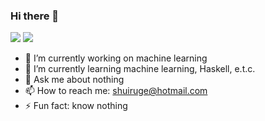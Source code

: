### Hi there 👋

[![](https://img.shields.io/badge/🌐-blog-blue)](https://shuiruge.github.io)
[![](https://img.shields.io/badge/豆-douban-green)](https://www.douban.com/people/shuiruge/)


- 🔭 I’m currently working on machine learning
- 🌱 I’m currently learning machine learning, Haskell, e.t.c.
- 💬 Ask me about nothing
- 📫 How to reach me: shuiruge@hotmail.com
- ⚡ Fun fact: know nothing

<!--
**shuiruge/shuiruge** is a ✨ _special_ ✨ repository because its `README.md` (this file) appears on your GitHub profile.

Here are some ideas to get you started:

- 🔭 I’m currently working on ...
- 🌱 I’m currently learning ...
- 👯 I’m looking to collaborate on ...
- 🤔 I’m looking for help with ...
- 💬 Ask me about ...
- 📫 How to reach me: ...
- 😄 Pronouns: ...
- ⚡ Fun fact: ...
-->
